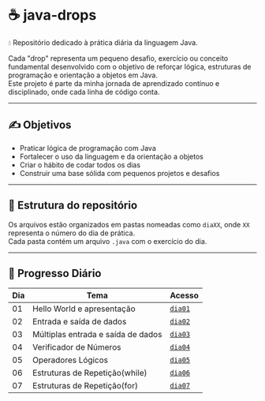 # ☕ java-drops

💧 Repositório dedicado à prática diária da linguagem Java.

Cada "drop" representa um pequeno desafio, exercício ou conceito fundamental desenvolvido com o objetivo de reforçar lógica, estruturas de programação e orientação a objetos em Java.  
Este projeto é parte da minha jornada de aprendizado contínuo e disciplinado, onde cada linha de código conta.

---

## ✍️ Objetivos

- Praticar lógica de programação com Java
- Fortalecer o uso da linguagem e da orientação a objetos
- Criar o hábito de codar todos os dias
- Construir uma base sólida com pequenos projetos e desafios

---

## 📁 Estrutura do repositório

Os arquivos estão organizados em pastas nomeadas como `diaXX`, onde `XX` representa o número do dia de prática.  
Cada pasta contém um arquivo `.java` com o exercício do dia.

---

## 🧠 Progresso Diário

| Dia  | Tema                                | Acesso                    |
|------|-------------------------------------|---------------------------|
| 01   | Hello World e apresentação          | [`dia01`](./dia01)        |
| 02   | Entrada e saída de dados            | [`dia02`](./dia02)        |
| 03   | Múltiplas entrada e saída de dados  | [`dia03`](./dia03)        |
| 04   | Verificador de Números              | [`dia04`](./dia04)        |
| 05   | Operadores Lógicos                  | [`dia05`](./dia05)        |
| 06   | Estruturas de Repetição(while)      | [`dia06`](./dia06)        |
| 07   | Estruturas de Repetição(for)        | [`dia07`](./dia07)        |
